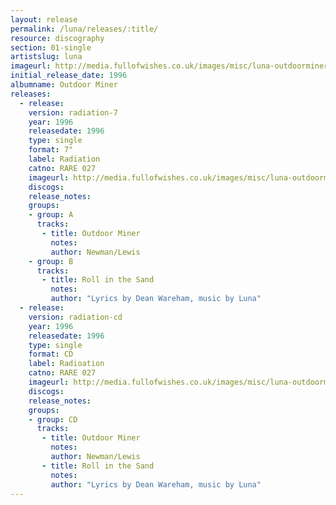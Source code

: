 ```yaml
---
layout: release
permalink: /luna/releases/:title/
resource: discography
section: 01-single
artistslug: luna
imageurl: http://media.fullofwishes.co.uk/images/misc/luna-outdoorminer-500.jpg
initial_release_date: 1996
albumname: Outdoor Miner
releases:
  - release: 
    version: radiation-7
    year: 1996
    releasedate: 1996
    type: single
    format: 7"
    label: Radiation
    catno: RARE 027
    imageurl: http://media.fullofwishes.co.uk/images/misc/luna-outdoorminer-500.jpg
    discogs: 
    release_notes: 
    groups:
    - group: A
      tracks:
       - title: Outdoor Miner
         notes: 
         author: Newman/Lewis
    - group: B
      tracks:
       - title: Roll in the Sand
         notes: 
         author: "Lyrics by Dean Wareham, music by Luna"
  - release: 
    version: radiation-cd
    year: 1996
    releasedate: 1996
    type: single
    format: CD
    label: Radioation
    catno: RARE 027
    imageurl: http://media.fullofwishes.co.uk/images/misc/luna-outdoorminer-500.jpg
    discogs: 
    release_notes: 
    groups:
    - group: CD
      tracks:
       - title: Outdoor Miner
         notes: 
         author: Newman/Lewis
       - title: Roll in the Sand
         notes: 
         author: "Lyrics by Dean Wareham, music by Luna"
---
```

